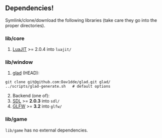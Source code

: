 
## Dependencies!

Symlink/clone/download the following libraries (take care they go into the
proper directories).

### lib/core

1. [LuaJIT](http://luajit.org/download.html) >= 2.0.4 into `luajit/`

### lib/window

1. [glad](https://github.com/Dav1dde/glad) (HEAD):

  ```
  git clone git@github.com:Dav1dde/glad.git glad/
  ../scripts/glad-generate.sh   # default options
  ```

2. Backend (one of):
  1. [SDL](http://libsdl.org/download-2.0.php) >= **2.0.3** into `sdl/`
  2. [GLFW](http://www.glfw.org/download.html) >= **3.2** into `glfw/`

### lib/game

`lib/game` has no external dependencies.
